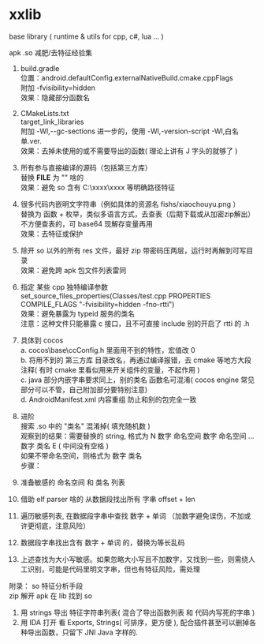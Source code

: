 # xxlib
base library ( runtime &amp; utils for cpp, c#, lua ... )




apk .so 减肥/去特征经验集  
1. build.gradle  
位置：android.defaultConfig.externalNativeBuild.cmake.cppFlags  
附加 -fvisibility=hidden  
效果：隐藏部分函数名  

2. CMakeLists.txt  
target_link_libraries  
附加 -Wl,--gc-sections	进一步的，使用 -Wl,-version-script -Wl,白名单.ver.  
效果：去掉未使用的或不需要导出的函数( 理论上讲有 J 字头的就够了 )  

3. 所有参与直接编译的源码（包括第三方库）  
替换 __FILE__ 为 "" 啥的  
效果：避免 so 含有 C:\xxxx\xxxx 等明确路径特征  

4. 很多代码内嵌明文字符串（例如具体的资源名 fishs/xiaochouyu.png ）  
替换为 函数 + 枚举，类似多语言方式，去查表（后期下载或从加密zip解出）  
不方便查表的，可 base64 现解存变量再用  
效果：去特征或保护  

5. 除开 so 以外的所有 res 文件，最好 zip 带密码压两层，运行时再解到可写目录  
效果：避免跨 apk 包文件列表雷同  

6. 指定 某些 cpp 独特编译参数  
set_source_files_properties(Classes/test.cpp PROPERTIES COMPILE_FLAGS "-fvisibility=hidden -fno-rtti")  
效果：避免暴露为 typeid 服务的类名  
注意：这种文件只能暴露 c 接口，且不可直接 include 别的开启了 rtti 的 .h  

7. 具体到 cocos  
	a. cocos\base\ccConfig.h 里面用不到的特性，宏值改 0  
	b. 将用不到的 第三方库 目录改名，再通过编译报错，去 cmake 等地方大段注释( 有时 cmake 里看似用来开关组件的变量，不起作用 )  
	c. java 部分内嵌字串要求同上，别的类名 函数名可混淆( cocos engine 常见部分可以不管，自己附加部分要特别注意)  
	d. AndroidManifest.xml 内容重组 防止和别的包完全一致  


8. 进阶  
搜索 .so 中的 "类名" 混淆掉( 填充随机数 )  
观察到的结果：需要替换的 string, 格式为 N 数字 命名空间 数字 命名空间 ... 数字 类名 E ( 中间没有空格 )   
如果不带命名空间，则格式为 数字 类名   
步骤：  
1. 准备敏感的 命名空间 和 类名 列表  
2. 借助 elf parser 啥的 从数据段找出所有 字串 offset + len  
3. 遍历敏感列表, 在数据段字串中查找 数字 + 单词 （加数字避免误伤，不加或许更彻底，注意风险）  
4. 数据段字串找出含有 数字 + 单词 的，替换为等长乱码  
5. 上述查找为大小写敏感。如果忽略大小写且不加数字，又找到一些，则需绕人工识别，可能是代码里明文字串，但也有特征风险，需处理


附录： so 特征分析手段  
zip 解开 apk 在 lib 找到 so  
1. 用 strings 导出 特征字符串列表( 混合了导出函数列表 和 代码内写死的字串 )  
2. 用 IDA 打开 看 Exports, Strings( 可排序，更方便 ), 配合插件甚至可以删掉各种导出函数，只留下 JNI Java 字样的.  

